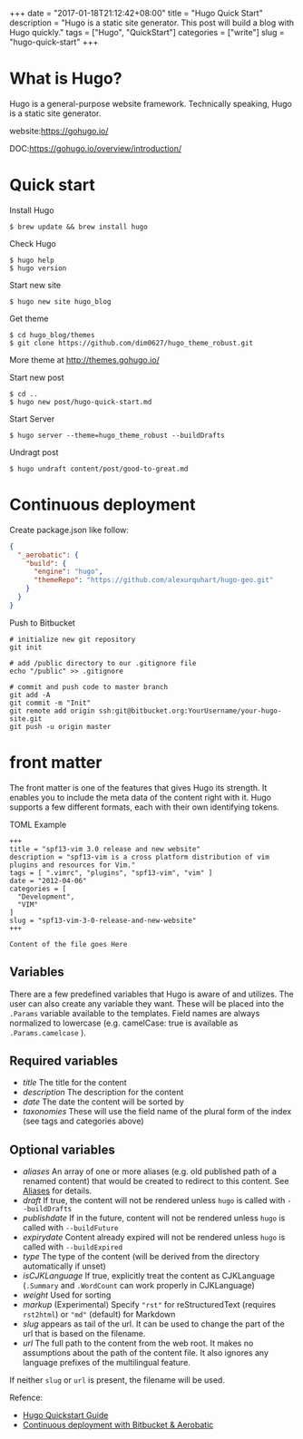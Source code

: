 +++
date = "2017-01-18T21:12:42+08:00"
title = "Hugo Quick Start"
description = "Hugo is a static site generator. This post will build a blog with Hugo quickly."
tags = ["Hugo", "QuickStart"]
categories = ["write"]
slug = "hugo-quick-start"
+++

# What is Hugo?

Hugo is a general-purpose website framework. Technically speaking, Hugo is
a static site generator.

website:https://gohugo.io/

DOC:https://gohugo.io/overview/introduction/

# Quick start

Install Hugo

    $ brew update && brew install hugo

Check Hugo

    $ hugo help
    $ hugo version

Start new site

    $ hugo new site hugo_blog

Get theme

    $ cd hugo_blog/themes
    $ git clone https://github.com/dim0627/hugo_theme_robust.git

More theme at http://themes.gohugo.io/

Start new post

    $ cd ..
    $ hugo new post/hugo-quick-start.md

Start Server

    $ hugo server --theme=hugo_theme_robust --buildDrafts


Undragt post

    $ hugo undraft content/post/good-to-great.md

# Continuous deployment

Create package.json like follow:
``` json
{
  "_aerobatic": {
    "build": {
      "engine": "hugo",
      "themeRepo": "https://github.com/alexurquhart/hugo-geo.git"
    }
  }
}
```

Push to Bitbucket
```
# initialize new git repository
git init

# add /public directory to our .gitignore file
echo "/public" >> .gitignore

# commit and push code to master branch
git add -A
git commit -m "Init"
git remote add origin ssh:git@bitbucket.org:YourUsername/your-hugo-site.git
git push -u origin master
```
# front matter

The front matter is one of the features that gives Hugo its strength. It
enables you to include the meta data of the content right with it. Hugo
supports a few different formats, each with their own identifying tokens.

TOML Example

```
+++
title = "spf13-vim 3.0 release and new website"
description = "spf13-vim is a cross platform distribution of vim plugins and resources for Vim."
tags = [ ".vimrc", "plugins", "spf13-vim", "vim" ]
date = "2012-04-06"
categories = [
  "Development",
  "VIM"
]
slug = "spf13-vim-3-0-release-and-new-website"
+++

Content of the file goes Here

```

## Variables

There are a few predefined variables that Hugo is aware of and utilizes.
The user can also create any variable they want. These will be placed into
the ``.Params`` variable available to the templates. Field names are always
normalized to lowercase (e.g. camelCase: true is available as
``.Params.camelcase`` ).

## Required variables

 - *title* The title for the content
 - *description* The description for the content
 - *date* The date the content will be sorted by
 - *taxonomies* These will use the field name of the plural form of the
   index (see tags and categories above)

## Optional variables

 - *aliases* An array of one or more aliases (e.g. old published path of
   a renamed content) that would be created to redirect to this content.
   See [Aliases](https://gohugo.io/extras/aliases/) for details.
 - *draft* If true, the content will not be rendered unless ``hugo`` is
   called with ``--buildDrafts``
 - *publishdate* If in the future, content will not be rendered unless
   ``hugo`` is called with ``--buildFuture``
 - *expirydate* Content already expired will not be rendered unless ``hugo``
   is called with ``--buildExpired``
 - *type* The type of the content (will be derived from the directory
   automatically if unset)
 - *isCJKLanguage* If true, explicitly treat the content as CJKLanguage
   (``.Summary`` and ``.WordCount`` can work properly in CJKLanguage)
 - *weight* Used for sorting
 - *markup* (Experimental) Specify ``"rst"`` for reStructuredText (requires
   ``rst2html``) or ``"md"`` (default) for Markdown
 - *slug* appears as tail of the url. It can be used to change the part
   of the url that is based on the filename.
 - *url* The full path to the content from the web root. It makes no
   assumptions about the path of the content file. It also ignores any
   language prefixes of the multilingual feature.

If neither ``slug`` or ``url`` is present, the filename will be used.


Refence:

 - [Hugo Quickstart Guide](https://gohugo.io/overview/quickstart/)
 - [Continuous deployment with Bitbucket & Aerobatic](https://gohugo.io/tutorials/hosting-on-bitbucket/)
